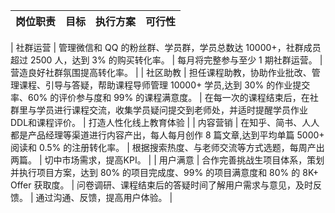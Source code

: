 | 岗位职责 | 目标 | 执行方案 | 可行性 |
| - | - | - | - |

| 社群运营 | 管理微信和 QQ 的粉丝群、学员群，学员总数达 10000+，社群成员超过 2500 人，达到 3% 的购买转化率。 | 每月将完整参与至少 1 期社群运营。 | 营造良好社群氛围提高转化率。 |
| 社区助教 | 担任课程助教，协助作业批改、管理课程、引导与答疑，帮助课程导师管理 10000+ 学员,达到 30% 的作业提交率、60% 的评价参与度和 99% 的课程满意度。 | 在每一次的课程结束后，在社群里与学员进行课程交流，收集学员疑问提交到老师处，并适时提醒学员作业DDL和课程评价。 | 打造人性化线上教育体验 |
| 内容营销 | 在知乎、简书、人人都是产品经理等渠道进行内容产出，每人每月创作 8 篇文章,达到平均单篇 5000+ 阅读和 0.5% 的注册转化率。 | 根据搜索热度、与老师交流等方式选题，每周产出两篇。 | 切中市场需求，提高KPI。 |
| 用户满意 | 合作完善挑战生项目体系，策划并执行项目方案，达到 80% 的项目完成度、99% 的项目满意度和 80% 的 8K+ Offer 获取度。 | 问卷调研、课程结束后的答疑时间了解用户需求与意见，及时反馈。 | 通过沟通、反馈，提高用户体验。 |

